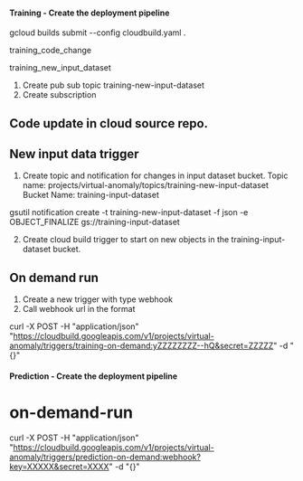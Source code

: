#### Training - Create the deployment pipeline

 gcloud builds submit --config cloudbuild.yaml .


training_code_change

training_new_input_dataset
1. Create pub sub topic training-new-input-dataset
2. Create subscription 


## Code update in cloud source repo.

## New input data trigger

1. Create topic and notification for changes in input dataset bucket.
Topic name: projects/virtual-anomaly/topics/training-new-input-dataset
Bucket Name: training-input-dataset

gsutil notification create -t training-new-input-dataset -f json -e OBJECT_FINALIZE gs://training-input-dataset

2. Create cloud build trigger to start on new objects in the training-input-dataset bucket.


## On demand run
1. Create a new trigger with type webhook
2. Call webhook url in the format 

 curl -X POST -H "application/json" "https://cloudbuild.googleapis.com/v1/projects/virtual-anomaly/triggers/training-on-demand:yZZZZZZZZ--hQ&secret=ZZZZZ" -d "{}"


#### Prediction - Create the deployment pipeline

# on-demand-run

 curl -X POST -H "application/json" "https://cloudbuild.googleapis.com/v1/projects/virtual-anomaly/triggers/prediction-on-demand:webhook?key=XXXXX&secret=XXXX" -d "{}"
